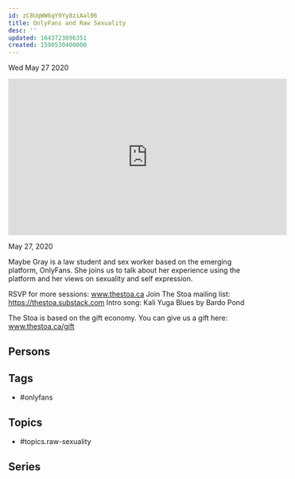 ```yaml
---
id: zC8UqWW6qY9Yy8ziAal06
title: OnlyFans and Raw Sexuality
desc: ''
updated: 1643723096351
created: 1590530400000
---
```





Wed May 27 2020

<iframe width="560" height="315" src="https://www.youtube.com/embed/h376KMn3HnY" title="OnlyFans and Raw Sexuality w/ Maybe Gray" frameborder="0" allow="accelerometer; autoplay; clipboard-write; encrypted-media; gyroscope; picture-in-picture" allowfullscreen ></iframe>

May 27, 2020

Maybe Gray is a law student and sex worker based on the emerging platform, OnlyFans. She joins us to talk about her experience using the platform and her views on sexuality and self expression.

RSVP for more sessions: www.thestoa.ca
Join The Stoa mailing list: https://thestoa.substack.com
Intro song: Kali Yuga Blues by Bardo Pond

The Stoa is based on the gift economy. You can give us a gift here: www.thestoa.ca/gift

## Persons



## Tags

- #onlyfans

## Topics

- #topics.raw-sexuality

## Series



